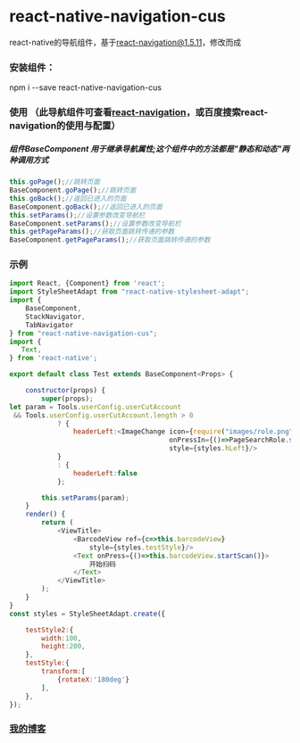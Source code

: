 # react-native-navigation-cus
react-native的导航组件，基于[react-navigation@1.5.11](https://github.com/react-navigation/react-navigation)，修改而成

### 安装组件：
npm i --save react-native-navigation-cus

### 使用 （此导航组件可查看[react-navigation](https://github.com/react-navigation/react-navigation)，或百度搜索react-navigation的使用与配置）
##### 组件BaseComponent 用于继承导航属性;这个组件中的方法都是"静态和动态"两种调用方式
```javascript
this.goPage();//跳转页面
BaseComponent.goPage();//跳转页面
this.goBack();//返回已进入的页面
BaseComponent.goBack();//返回已进入的页面
this.setParams();//设置参数改变导航栏
BaseComponent.setParams();//设置参数改变导航栏
this.getPageParams();//获取页面跳转传递的参数
BaseComponent.getPageParams();//获取页面跳转传递的参数
```

### 示例
```javascript
import React, {Component} from 'react';
import StyleSheetAdapt from "react-native-stylesheet-adapt";
import {
    BaseComponent,
    StackNavigator,
    TabNavigator
} from "react-native-navigation-cus";
import {
   Text,
} from 'react-native';

export default class Test extends BaseComponent<Props> {

    constructor(props) {
        super(props);
let param = Tools.userConfig.userCutAccount
 && Tools.userConfig.userCutAccount.length > 0
            ? {
                headerLeft:<ImageChange icon={require("images/role.png")}
                                        onPressIn={()=>PageSearchRole.show(this)}
                                        style={styles.hLeft}/>
            }
            : {
                headerLeft:false
            };

        this.setParams(param);
    }
    render() {
        return (
            <ViewTitle>
                <BarcodeView ref={c=>this.barcodeView}
                    style={styles.testStyle}/>
                <Text onPress={()=>this.barcodeView.startScan()}>
                    开始扫码
                </Text>
            </ViewTitle>
        );
    }
}
const styles = StyleSheetAdapt.create({

    testStyle2:{
        width:100,
        height:200,
    },
    testStyle:{
        transform:[
            {rotateX:'180deg'}
        ],
    },
});

```

### [我的博客](http://blog.sina.com.cn/s/articlelist_6078695441_0_1.html)




